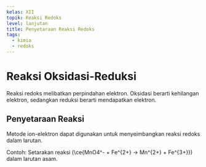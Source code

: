 ```yaml
---
kelas: XII
topik: Reaksi Redoks
level: lanjutan
title: Penyetaraan Reaksi Redoks
tags:
  - kimia
  - redoks
---
```


# Reaksi Oksidasi-Reduksi

Reaksi redoks melibatkan perpindahan elektron. Oksidasi berarti kehilangan elektron, sedangkan reduksi berarti mendapatkan elektron.

## Penyetaraan Reaksi

Metode ion-elektron dapat digunakan untuk menyeimbangkan reaksi redoks dalam larutan.

Contoh: Setarakan reaksi \(\ce{MnO4^- + Fe^{2+} -> Mn^{2+} + Fe^{3+}}\) dalam larutan asam.
